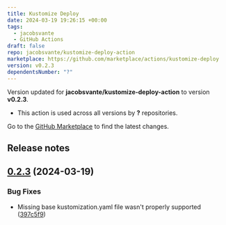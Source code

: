 ```yaml
---
title: Kustomize Deploy
date: 2024-03-19 19:26:15 +00:00
tags:
  - jacobsvante
  - GitHub Actions
draft: false
repo: jacobsvante/kustomize-deploy-action
marketplace: https://github.com/marketplace/actions/kustomize-deploy
version: v0.2.3
dependentsNumber: "?"
---
```



Version updated for **jacobsvante/kustomize-deploy-action** to version **v0.2.3**.
- This action is used across all versions by **?** repositories.

Go to the [GitHub Marketplace](https://github.com/marketplace/actions/kustomize-deploy) to find the latest changes.

## Release notes

## [0.2.3](https://github.com/jacobsvante/kustomize-deploy-action/compare/v0.2.2...v0.2.3) (2024-03-19)


### Bug Fixes

* Missing base kustomization.yaml file wasn't properly supported ([397c5f9](https://github.com/jacobsvante/kustomize-deploy-action/commit/397c5f935be47b33b0d31527e045c47789e32183))
